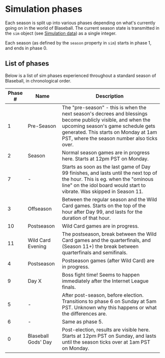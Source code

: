 # Simulation phases
Each season is split up into various phases depending on what's currently going on in the world of Blaseball. The current season state is transmitted in the `sim` object (see [Simulation data](../reference/Blaseball-API.v1.yaml/components/schemas/SimulationData)) as a single integer.

Each season (as defined by the `season` property in `sim`) starts in phase 1, and ends in phase 0.

## List of phases
Below is a list of sim phases experienced throughout a standard season of Blaseball, in chronological order.

Phase # | Name | Description
---|---|---
1 | Pre-Season | The "pre-season" - this is when the next season's decrees and blessings become publicly visible, and when the upcoming season's game schedule gets generated. This starts on Monday at 1am PST, where the season number also ticks over.
2 | Season | Normal season games are in progress here. Starts at 12pm PST on Monday.
7 | - | Starts as soon as the last game of Day 99 finishes, and lasts until the next top of the hour. This is eg. when the "ominous line" on the idol board would start to vibrate. Was skipped in Season 11.
3 | Offseason | Between the regular season and the Wild Card games. Starts on the top of the hour after Day 99, and lasts for the duration of that hour.
10 | Postseason | Wild Card games are in progress. 
11 | Wild Card Evening | The postseason, break between the Wild Card games and the quarterfinals, and (Season 11+) the break between quarterfinals and semifinals.
4 | Postseason | Postseason games (after Wild Card) are in progress.
9 | Day X | Boss fight time! Seems to happen immediately after the Internet League finals.
5 | - | After post-season, before election. Transitions to phase 6 on Sunday at 5am PST. Unknown why this happens or what the differences are.
6 | - | Same as phase 5.
0 | Blaseball Gods' Day | Post-election, results are visible here. Starts at 12pm PST on Sunday, and lasts until the season ticks over at 1am PST on Monday.